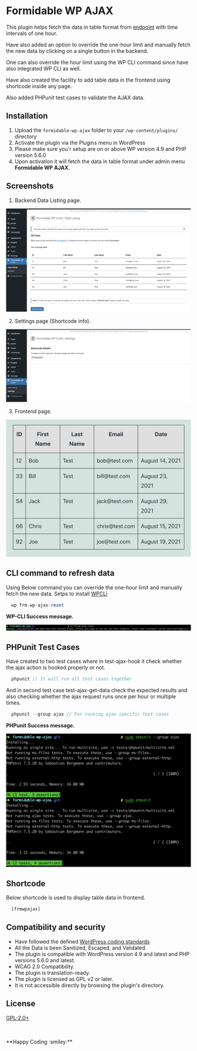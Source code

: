 # Formidable WP AJAX

This plugin helps fetch the data in table format from [endpoint](https://api.strategy11.com/wp-json/challenge/v1/1) with time intervals of one hour.

Have also added an option to override the one-hour limit and manually fetch the new data by clicking on a single button in the backend.

One can also override the hour limit using the WP CLI command since have also integrated WP CLI as well.

Have also created the facility to add table data in the frontend using shortcode inside any page.

Also added PHPunit test cases to validate the AJAX data.


## Installation

1. Upload the `formidable-wp-ajax` folder to your `/wp-content/plugins/` directory
2. Activate the plugin via the Plugins menu in WordPress
3. Please make sure you'r setup are on or above WP version 4.9 and PHP version 5.6.0
4. Upon activation it will fetch the data in table format under admin menu **Formidable WP AJAX**.


## Screenshots

1. Backend Data Listing page.

  ![Screenshot](https://github.com/upeshv/formidable-wp-ajax/blob/master/assets/images/Data_listing_backend.png?raw=true)

2. Settings page (Shortcode info).

  ![Screenshot](https://github.com/upeshv/formidable-wp-ajax/blob/master/assets/images/shortcode_page.png?raw=true)

3. Frontend page.

  ![Screenshot](https://github.com/upeshv/formidable-wp-ajax/blob/master/assets/images/Data_listing_frontend.png?raw=true)


## CLI command to refresh data

Using Below command you can override the one-hour limit and manually fetch the new data.
Setps to install [WPCLi](https://wp-cli.org/#installing)

```php
  wp frm-wp-ajax-reset
```

**WP-CLI Success message.**

![Screenshot](https://github.com/upeshv/formidable-wp-ajax/blob/master/assets/images/WP-CLI_Success.png?raw=true)


## PHPunit Test Cases

Have created to two test cases where in test-ajax-hook it check whether the ajax action is hooked properly or not.

```php
  phpunit // It will run all test cases together
```

And in second test case test-ajax-get-data check the expected results and also checking whether the ajax request runs once per hour or multiple times.

```php
  phpunit --group ajax // For running ajax specific test cases
```

**PHPunit Success message.**

![Screenshot](https://github.com/upeshv/formidable-wp-ajax/blob/master/assets/images/phpunit_test_cases.png?raw=true)


## Shortcode

Below shortcode is used to display table data in frontend.

```php
  [frmwpajax]
```


## Compatibility and security

* Have followed the defined [WordPress coding standards](https://make.wordpress.org/core/handbook/best-practices/coding-standards/)
* All the Data is been Sanitized, Escaped, and Validated.
* The plugin is compatible with WordPress version 4.9 and latest and PHP versions 5.6.0 and latest.
* WCAG 2.0 Compatibility.
* The plugin is translation-ready.
* The plugin is licensed as GPL v2 or later.
* It is not accessible directly by browsing the plugin's directory.


## License
[GPL-2.0+](https://www.gnu.org/licenses/gpl-2.0.html)


<br>
<br>
**Happy Coding :smiley:**